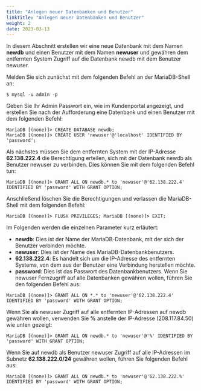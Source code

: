 ```yaml
---
title: "Anlegen neuer Datenbanken und Benutzer"
linkTitle: "Anlegen neuer Datenbanken und Benutzer"
weight: 2
date: 2023-03-13
---
```


In diesem Abschnitt erstellen wir eine neue Datenbank mit dem Namen **newdb** und einen Benutzer mit dem Namen **newuser** und gewähren dem entfernten System Zugriff auf die Datenbank newdb mit dem Benutzer newuser.

Melden Sie sich zunächst mit dem folgenden Befehl an der MariaDB-Shell an: 
```
$ mysql -u admin -p
```
Geben Sie Ihr Admin Passwort ein, wie im Kundenportal angezeigt, und erstellen Sie nach der Aufforderung eine Datenbank und einen Benutzer mit dem folgenden Befehl: 
```
MariaDB [(none)]> CREATE DATABASE newdb; 
MariaDB [(none)]> CREATE USER 'newuser'@'localhost' IDENTIFIED BY 'password';
```

Als nächstes müssen Sie dem entfernten System mit der IP-Adresse **62.138.222.4** die Berechtigung erteilen, sich mit der Datenbank newdb als Benutzer newuser zu verbinden. Dies können Sie mit dem folgenden Befehl tun:
```
MariaDB [(none)]> GRANT ALL ON newdb.* to 'newuser'@'62.138.222.4' IDENTIFIED BY 'password' WITH GRANT OPTION;
```

Anschließend löschen Sie die Berechtigungen und verlassen die MariaDB-Shell mit dem folgenden Befehl: 
```
MariaDB [(none)]> FLUSH PRIVILEGES; MariaDB [(none)]> EXIT;
```

Im Folgenden werden die einzelnen Parameter kurz erläutert:

- **newdb**: Dies ist der Name der MariaDB-Datenbank, mit der sich der Benutzer verbinden möchte.
- **newuser**: Dies ist der Name des MariaDB-Datenbankbenutzers.
- **62.138.222.4**: Es handelt sich um die IP-Adresse des entfernten Systems, von dem aus der Benutzer eine Verbindung herstellen möchte.
- **password**: Dies ist das Passwort des Datenbankbenutzers.
Wenn Sie newuser Fernzugriff auf alle Datenbanken gewähren wollen, führen Sie den folgenden Befehl aus:
```
MariaDB [(none)]> GRANT ALL ON *.* to 'newuser'@'62.138.222.4' IDENTIFIED BY 'password' WITH GRANT OPTION;
```

Wenn Sie als newuser Zugriff auf alle entfernten IP-Adressen auf newdb gewähren wollen, verwenden Sie **%** anstelle der IP-Adresse (208.117.84.50) wie unten gezeigt: 
```
MariaDB [(none)]> GRANT ALL ON newdb.* to 'newuser'@'%' IDENTIFIED BY 'password' WITH GRANT OPTION;
```

Wenn Sie auf newdb als Benutzer newuser Zugriff auf alle IP-Adressen im Subnetz **62.138.222.0/24** gewähren wollen, führen Sie folgenden Befehl aus: 
```
MariaDB [(none)]> GRANT ALL ON newdb.* to 'newuser'@'62.138.222.%' IDENTIFIED BY 'password' WITH GRANT OPTION;
```

